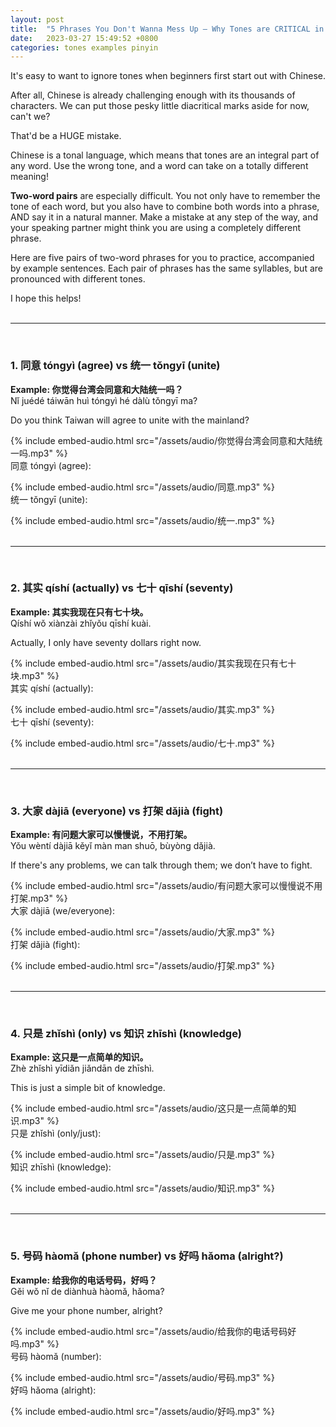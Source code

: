 ```yaml
---
layout: post
title:  "5 Phrases You Don't Wanna Mess Up — Why Tones are CRITICAL in Chinese!"
date:   2023-03-27 15:49:52 +0800
categories: tones examples pinyin
---
```


It's easy to want to ignore tones when beginners first start out with Chinese.

After all, Chinese is already challenging enough with its thousands of characters. We can put those pesky little diacritical marks aside for now, can't we?

That'd be a HUGE mistake.

Chinese is a tonal language, which means that tones are an integral part of any word. Use the wrong tone, and a word can take on a totally different meaning!

**Two-word pairs** are especially difficult. You not only have to remember the tone of each word, but you also have to combine both words into a phrase, AND say it in a natural manner. Make a mistake at any step of the way, and your speaking partner might think you are using a completely different phrase.

Here are five pairs of two-word phrases for you to practice, accompanied by example sentences. Each pair of phrases has the same syllables, but are pronounced with different tones.

I hope this helps!
<br>
<br>

---

<br>

### 1. **同意** tóngyì (agree) vs **统一** tǒngyī (unite)

**Example: 你觉得台湾会同意和大陆统一吗？**<br>
Nǐ juédé táiwān huì tóngyì hé dàlù tǒngyī ma?

Do you think Taiwan will agree to unite with the mainland? 

{% include embed-audio.html src="/assets/audio/你觉得台湾会同意和大陆统一吗.mp3" %}
<br>
同意 tóngyì (agree):

{% include embed-audio.html src="/assets/audio/同意.mp3" %}
<br>
统一 tǒngyī (unite):

{% include embed-audio.html src="/assets/audio/统一.mp3" %}
<br>
<br>

---

<br>

### 2. **其实** qíshí (actually) vs **七十** qīshí (seventy)

**Example: 其实我现在只有七十块。**<br>
Qíshí wǒ xiànzài zhǐyǒu qīshí kuài.

Actually, I only have seventy dollars right now.

{% include embed-audio.html src="/assets/audio/其实我现在只有七十块.mp3" %}
<br>
其实 qíshí (actually):

{% include embed-audio.html src="/assets/audio/其实.mp3" %}
<br>
七十 qīshí (seventy):

{% include embed-audio.html src="/assets/audio/七十.mp3" %}
<br>
<br>


---

<br>

### 3. **大家** dàjiā (everyone) vs **打架** dǎjià (fight)

**Example: 有问题大家可以慢慢说，不用打架。**<br>
Yǒu wèntí dàjiā kěyǐ màn man shuō, bùyòng dǎjià.

If there's any problems, we can talk through them; we don’t have to fight.

{% include embed-audio.html src="/assets/audio/有问题大家可以慢慢说不用打架.mp3" %}
<br>
大家 dàjiā (we/everyone):

{% include embed-audio.html src="/assets/audio/大家.mp3" %}
<br>
打架 dǎjià (fight):

{% include embed-audio.html src="/assets/audio/打架.mp3" %}
<br>
<br>

---

<br>

### 4. **只是** zhǐshì (only) vs **知识** zhīshì (knowledge) 

**Example: 这只是一点简单的知识。**<br>
Zhè zhǐshì yīdiǎn jiǎndān de zhīshì.

This is just a simple bit of knowledge.

{% include embed-audio.html src="/assets/audio/这只是一点简单的知识.mp3" %}
<br>
只是 zhǐshì (only/just):

{% include embed-audio.html src="/assets/audio/只是.mp3" %}
<br>
知识 zhīshì (knowledge):

{% include embed-audio.html src="/assets/audio/知识.mp3" %}
<br>
<br>

---

<br>

### 5. **号码** hàomǎ (phone number) vs **好吗** hǎoma (alright?) 

**Example: 给我你的电话号码，好吗？**<br>
Gěi wǒ nǐ de diànhuà hàomǎ, hǎoma?

Give me your phone number, alright?

{% include embed-audio.html src="/assets/audio/给我你的电话号码好吗.mp3" %}
<br>
号码 hàomǎ (number):

{% include embed-audio.html src="/assets/audio/号码.mp3" %}
<br>
好吗 hǎoma (alright):

{% include embed-audio.html src="/assets/audio/好吗.mp3" %}
<br>
<br>

[jekyll-docs]: https://jekyllrb.com/docs/home
[jekyll-gh]:   https://github.com/jekyll/jekyll
[jekyll-talk]: https://talk.jekyllrb.com/
